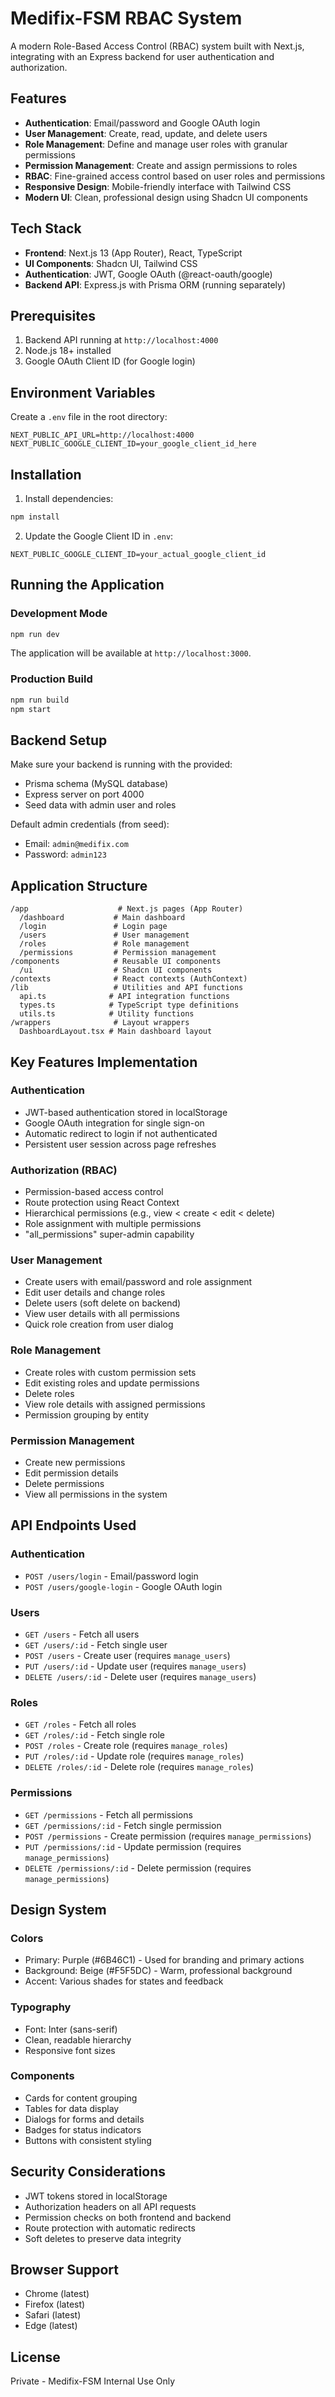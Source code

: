# Medifix-FSM RBAC System

A modern Role-Based Access Control (RBAC) system built with Next.js, integrating with an Express backend for user authentication and authorization.

## Features

- **Authentication**: Email/password and Google OAuth login
- **User Management**: Create, read, update, and delete users
- **Role Management**: Define and manage user roles with granular permissions
- **Permission Management**: Create and assign permissions to roles
- **RBAC**: Fine-grained access control based on user roles and permissions
- **Responsive Design**: Mobile-friendly interface with Tailwind CSS
- **Modern UI**: Clean, professional design using Shadcn UI components

## Tech Stack

- **Frontend**: Next.js 13 (App Router), React, TypeScript
- **UI Components**: Shadcn UI, Tailwind CSS
- **Authentication**: JWT, Google OAuth (@react-oauth/google)
- **Backend API**: Express.js with Prisma ORM (running separately)

## Prerequisites

1. Backend API running at `http://localhost:4000`
2. Node.js 18+ installed
3. Google OAuth Client ID (for Google login)

## Environment Variables

Create a `.env` file in the root directory:

```env
NEXT_PUBLIC_API_URL=http://localhost:4000
NEXT_PUBLIC_GOOGLE_CLIENT_ID=your_google_client_id_here
```

## Installation

1. Install dependencies:
```bash
npm install
```

2. Update the Google Client ID in `.env`:
```env
NEXT_PUBLIC_GOOGLE_CLIENT_ID=your_actual_google_client_id
```

## Running the Application

### Development Mode
```bash
npm run dev
```

The application will be available at `http://localhost:3000`.

### Production Build
```bash
npm run build
npm start
```

## Backend Setup

Make sure your backend is running with the provided:
- Prisma schema (MySQL database)
- Express server on port 4000
- Seed data with admin user and roles

Default admin credentials (from seed):
- Email: `admin@medifix.com`
- Password: `admin123`

## Application Structure

```
/app                    # Next.js pages (App Router)
  /dashboard           # Main dashboard
  /login               # Login page
  /users               # User management
  /roles               # Role management
  /permissions         # Permission management
/components            # Reusable UI components
  /ui                  # Shadcn UI components
/contexts              # React contexts (AuthContext)
/lib                   # Utilities and API functions
  api.ts              # API integration functions
  types.ts            # TypeScript type definitions
  utils.ts            # Utility functions
/wrappers              # Layout wrappers
  DashboardLayout.tsx # Main dashboard layout
```

## Key Features Implementation

### Authentication
- JWT-based authentication stored in localStorage
- Google OAuth integration for single sign-on
- Automatic redirect to login if not authenticated
- Persistent user session across page refreshes

### Authorization (RBAC)
- Permission-based access control
- Route protection using React Context
- Hierarchical permissions (e.g., view < create < edit < delete)
- Role assignment with multiple permissions
- "all_permissions" super-admin capability

### User Management
- Create users with email/password and role assignment
- Edit user details and change roles
- Delete users (soft delete on backend)
- View user details with all permissions
- Quick role creation from user dialog

### Role Management
- Create roles with custom permission sets
- Edit existing roles and update permissions
- Delete roles
- View role details with assigned permissions
- Permission grouping by entity

### Permission Management
- Create new permissions
- Edit permission details
- Delete permissions
- View all permissions in the system

## API Endpoints Used

### Authentication
- `POST /users/login` - Email/password login
- `POST /users/google-login` - Google OAuth login

### Users
- `GET /users` - Fetch all users
- `GET /users/:id` - Fetch single user
- `POST /users` - Create user (requires `manage_users`)
- `PUT /users/:id` - Update user (requires `manage_users`)
- `DELETE /users/:id` - Delete user (requires `manage_users`)

### Roles
- `GET /roles` - Fetch all roles
- `GET /roles/:id` - Fetch single role
- `POST /roles` - Create role (requires `manage_roles`)
- `PUT /roles/:id` - Update role (requires `manage_roles`)
- `DELETE /roles/:id` - Delete role (requires `manage_roles`)

### Permissions
- `GET /permissions` - Fetch all permissions
- `GET /permissions/:id` - Fetch single permission
- `POST /permissions` - Create permission (requires `manage_permissions`)
- `PUT /permissions/:id` - Update permission (requires `manage_permissions`)
- `DELETE /permissions/:id` - Delete permission (requires `manage_permissions`)

## Design System

### Colors
- Primary: Purple (#6B46C1) - Used for branding and primary actions
- Background: Beige (#F5F5DC) - Warm, professional background
- Accent: Various shades for states and feedback

### Typography
- Font: Inter (sans-serif)
- Clean, readable hierarchy
- Responsive font sizes

### Components
- Cards for content grouping
- Tables for data display
- Dialogs for forms and details
- Badges for status indicators
- Buttons with consistent styling

## Security Considerations

- JWT tokens stored in localStorage
- Authorization headers on all API requests
- Permission checks on both frontend and backend
- Route protection with automatic redirects
- Soft deletes to preserve data integrity

## Browser Support

- Chrome (latest)
- Firefox (latest)
- Safari (latest)
- Edge (latest)

## License

Private - Medifix-FSM Internal Use Only
